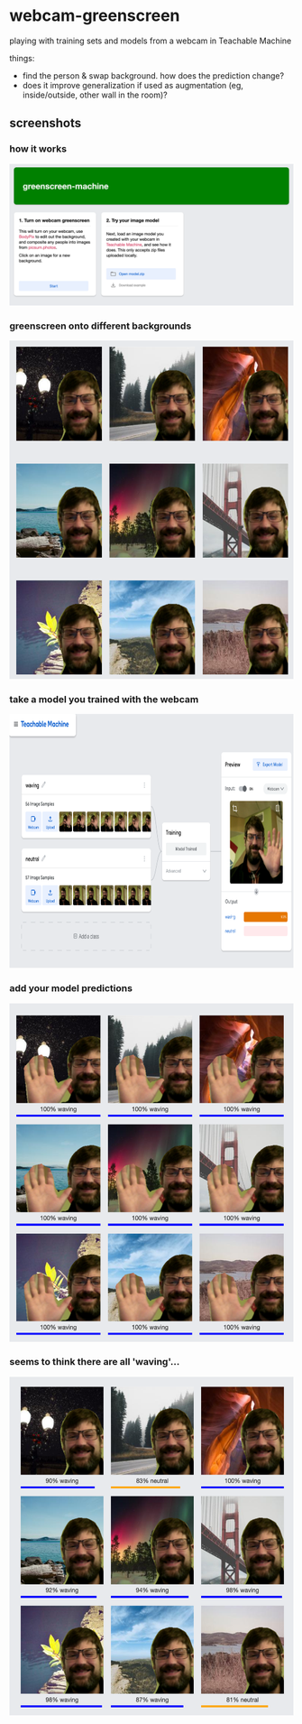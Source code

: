 # webcam-greenscreen
playing with training sets and models from a webcam in Teachable Machine

things:
- find the person & swap background. how does the prediction change?
- does it improve generalization if used as augmentation (eg, inside/outside, other wall in the room)?


## screenshots
### how it works
![intro](docs/intro.png)

### greenscreen onto different backgrounds
<img alt="greenscreen" src="docs/greenscreen.png" height="600" />

### take a model you trained with the webcam
<img alt="training" src="docs/training.png" height="450" />

### add your model predictions
<img alt="all-waving" src="docs/all-waving.png" height="600" />

### seems to think there are all 'waving'...
<img alt="mixed" src="docs/mixed.png" height="600" />


